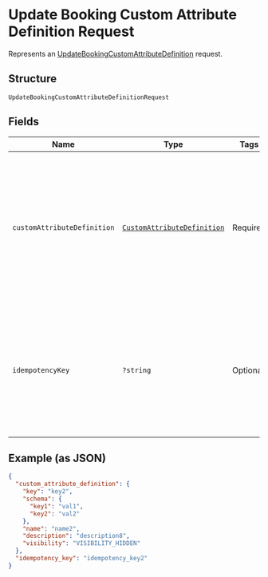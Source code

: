 
# Update Booking Custom Attribute Definition Request

Represents an [UpdateBookingCustomAttributeDefinition](../../doc/apis/booking-custom-attributes.md#update-booking-custom-attribute-definition) request.

## Structure

`UpdateBookingCustomAttributeDefinitionRequest`

## Fields

| Name | Type | Tags | Description | Getter | Setter |
|  --- | --- | --- | --- | --- | --- |
| `customAttributeDefinition` | [`CustomAttributeDefinition`](../../doc/models/custom-attribute-definition.md) | Required | Represents a definition for custom attribute values. A custom attribute definition<br>specifies the key, visibility, schema, and other properties for a custom attribute. | getCustomAttributeDefinition(): CustomAttributeDefinition | setCustomAttributeDefinition(CustomAttributeDefinition customAttributeDefinition): void |
| `idempotencyKey` | `?string` | Optional | A unique identifier for this request, used to ensure idempotency. For more information,<br>see [Idempotency](https://developer.squareup.com/docs/build-basics/common-api-patterns/idempotency).<br>**Constraints**: *Maximum Length*: `45` | getIdempotencyKey(): ?string | setIdempotencyKey(?string idempotencyKey): void |

## Example (as JSON)

```json
{
  "custom_attribute_definition": {
    "key": "key2",
    "schema": {
      "key1": "val1",
      "key2": "val2"
    },
    "name": "name2",
    "description": "description8",
    "visibility": "VISIBILITY_HIDDEN"
  },
  "idempotency_key": "idempotency_key2"
}
```

